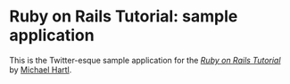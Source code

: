 # Ruby on Rails Tutorial: sample application

This is the Twitter-esque sample application for
the [*Ruby on Rails Tutorial*](http://railstutorial.org/)
by [Michael Hartl](http://michaelhartl.com/).



